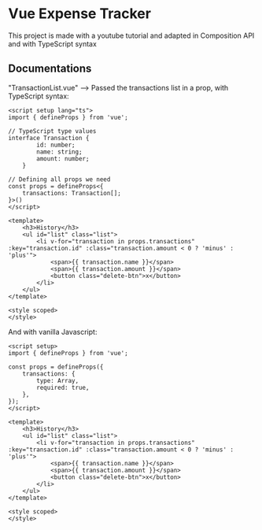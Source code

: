 # Vue Expense Tracker  
This project is made with a youtube tutorial and adapted in Composition API and with TypeScript syntax  

## Documentations  

"TransactionList.vue" --> Passed the transactions list in a prop, with TypeScript syntax:  

```
<script setup lang="ts">
import { defineProps } from 'vue';

// TypeScript type values
interface Transaction {
        id: number;
        name: string;
        amount: number;
    }

// Defining all props we need
const props = defineProps<{
    transactions: Transaction[];
}>()
</script>

<template>
    <h3>History</h3>
    <ul id="list" class="list">
        <li v-for="transaction in props.transactions" :key="transaction.id" :class="transaction.amount < 0 ? 'minus' : 'plus'">
            <span>{{ transaction.name }}</span>
            <span>{{ transaction.amount }}</span>
            <button class="delete-btn">x</button>
        </li>
    </ul>
</template>

<style scoped>
</style>
```  

And with vanilla Javascript:  

```
<script setup>
import { defineProps } from 'vue';

const props = defineProps({
    transactions: {
        type: Array,
        required: true,
    },
});
</script>

<template>
    <h3>History</h3>
    <ul id="list" class="list">
        <li v-for="transaction in props.transactions" :key="transaction.id" :class="transaction.amount < 0 ? 'minus' : 'plus'">
            <span>{{ transaction.name }}</span>
            <span>{{ transaction.amount }}</span>
            <button class="delete-btn">x</button>
        </li>
    </ul>
</template>

<style scoped>
</style>
```